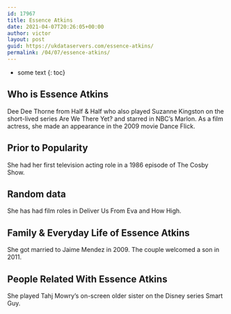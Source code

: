 ```yaml
---
id: 17967
title: Essence Atkins
date: 2021-04-07T20:26:05+00:00
author: victor
layout: post
guid: https://ukdataservers.com/essence-atkins/
permalink: /04/07/essence-atkins/
---
```


* some text
{: toc}


## Who is Essence Atkins



Dee Dee Thorne from Half & Half who also played Suzanne Kingston on the short-lived series Are We There Yet? and starred in NBC&#8217;s Marlon. As a film actress, she made an appearance in the 2009 movie Dance Flick.

                
                
                
## Prior to Popularity



She had her first television acting role in a 1986 episode of The Cosby Show.

                
                
                
## Random data



She has had film roles in Deliver Us From Eva and How High.

                
                
                
## Family & Everyday Life of Essence Atkins



She got married to Jaime Mendez in 2009. The couple welcomed a son in 2011.

                
                
                
## People Related With Essence Atkins



She played Tahj Mowry&#8217;s on-screen older sister on the Disney series Smart Guy.

                
              
            
          
          
          